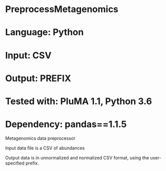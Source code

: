 # PreprocessMetagenomics
# Language: Python
# Input: CSV
# Output: PREFIX
# Tested with: PluMA 1.1, Python 3.6
# Dependency: pandas==1.1.5

Metagenomics data preprocessor

Input data file is a CSV of abundances

Output data is in unnormalized and normalized CSV format, using the user-specified prefix.

